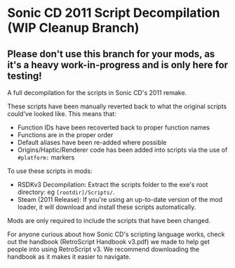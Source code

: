 # Sonic CD 2011 Script Decompilation (WIP Cleanup Branch)

## **Please don't use this branch for your mods, as it's a heavy work-in-progress and is only here for testing!**

A full decompilation for the scripts in Sonic CD's 2011 remake.

These scripts have been manually reverted back to what the original scripts could've looked like. This means that:
* Function IDs have been recoverted back to proper function names
* Functions are in the proper order
* Default aliases have been re-added where possible
* Origins/Haptic/Renderer code has been added into scripts via the use of `#platform:` markers

To use these scripts in mods: 
* RSDKv3 Decompilation: Extract the scripts folder to the exe's root directory: eg `[rootdir]/Scripts/`.
* Steam (2011 Release): If you're using an up-to-date version of the mod loader, it will download and install these scripts automatically.

Mods are only required to include the scripts that have been changed.

For anyone curious about how Sonic CD's scripting language works, check out the handbook (RetroScript Handbook v3.pdf) we made to help get people into using RetroScript v3. We recommend downloading the handbook as it makes it easier to navigate.